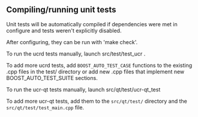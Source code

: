 Compiling/running unit tests
------------------------------------

Unit tests will be automatically compiled if dependencies were met in configure
and tests weren't explicitly disabled.

After configuring, they can be run with 'make check'.

To run the ucrd tests manually, launch src/test/test_ucr .

To add more ucrd tests, add `BOOST_AUTO_TEST_CASE` functions to the existing
.cpp files in the test/ directory or add new .cpp files that
implement new BOOST_AUTO_TEST_SUITE sections.

To run the ucr-qt tests manually, launch src/qt/test/ucr-qt_test

To add more ucr-qt tests, add them to the `src/qt/test/` directory and
the `src/qt/test/test_main.cpp` file.
